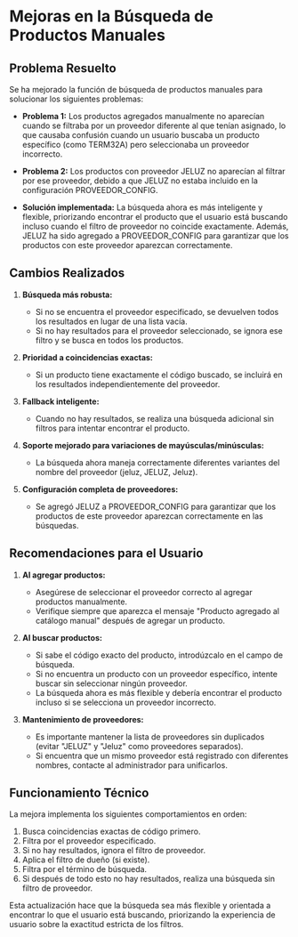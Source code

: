 # Mejoras en la Búsqueda de Productos Manuales

## Problema Resuelto

Se ha mejorado la función de búsqueda de productos manuales para solucionar los siguientes problemas:

- **Problema 1:** Los productos agregados manualmente no aparecían cuando se filtraba por un proveedor diferente al que tenían asignado, lo que causaba confusión cuando un usuario buscaba un producto específico (como TERM32A) pero seleccionaba un proveedor incorrecto.

- **Problema 2:** Los productos con proveedor JELUZ no aparecían al filtrar por ese proveedor, debido a que JELUZ no estaba incluido en la configuración PROVEEDOR_CONFIG.

- **Solución implementada:** La búsqueda ahora es más inteligente y flexible, priorizando encontrar el producto que el usuario está buscando incluso cuando el filtro de proveedor no coincide exactamente. Además, JELUZ ha sido agregado a PROVEEDOR_CONFIG para garantizar que los productos con este proveedor aparezcan correctamente.

## Cambios Realizados

1. **Búsqueda más robusta:**
   - Si no se encuentra el proveedor especificado, se devuelven todos los resultados en lugar de una lista vacía.
   - Si no hay resultados para el proveedor seleccionado, se ignora ese filtro y se busca en todos los productos.

2. **Prioridad a coincidencias exactas:**
   - Si un producto tiene exactamente el código buscado, se incluirá en los resultados independientemente del proveedor.

3. **Fallback inteligente:**
   - Cuando no hay resultados, se realiza una búsqueda adicional sin filtros para intentar encontrar el producto.

4. **Soporte mejorado para variaciones de mayúsculas/minúsculas:**
   - La búsqueda ahora maneja correctamente diferentes variantes del nombre del proveedor (jeluz, JELUZ, Jeluz).

5. **Configuración completa de proveedores:**
   - Se agregó JELUZ a PROVEEDOR_CONFIG para garantizar que los productos de este proveedor aparezcan correctamente en las búsquedas.

## Recomendaciones para el Usuario

1. **Al agregar productos:**
   - Asegúrese de seleccionar el proveedor correcto al agregar productos manualmente.
   - Verifique siempre que aparezca el mensaje "Producto agregado al catálogo manual" después de agregar un producto.

2. **Al buscar productos:**
   - Si sabe el código exacto del producto, introdúzcalo en el campo de búsqueda.
   - Si no encuentra un producto con un proveedor específico, intente buscar sin seleccionar ningún proveedor.
   - La búsqueda ahora es más flexible y debería encontrar el producto incluso si se selecciona un proveedor incorrecto.

3. **Mantenimiento de proveedores:**
   - Es importante mantener la lista de proveedores sin duplicados (evitar "JELUZ" y "Jeluz" como proveedores separados).
   - Si encuentra que un mismo proveedor está registrado con diferentes nombres, contacte al administrador para unificarlos.

## Funcionamiento Técnico

La mejora implementa los siguientes comportamientos en orden:

1. Busca coincidencias exactas de código primero.
2. Filtra por el proveedor especificado.
3. Si no hay resultados, ignora el filtro de proveedor.
4. Aplica el filtro de dueño (si existe).
5. Filtra por el término de búsqueda.
6. Si después de todo esto no hay resultados, realiza una búsqueda sin filtro de proveedor.

Esta actualización hace que la búsqueda sea más flexible y orientada a encontrar lo que el usuario está buscando, priorizando la experiencia de usuario sobre la exactitud estricta de los filtros.